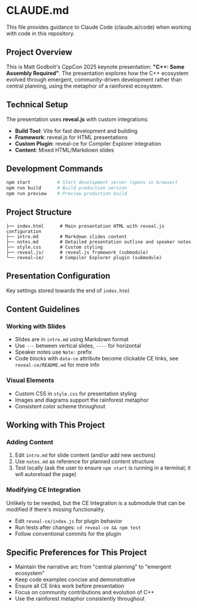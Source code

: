 # CLAUDE.md

This file provides guidance to Claude Code (claude.ai/code) when working with code in this repository.

## Project Overview

This is Matt Godbolt's CppCon 2025 keynote presentation: **"C++: Some Assembly Required"**. The presentation explores how the C++ ecosystem evolved through emergent, community-driven development rather than central planning, using the metaphor of a rainforest ecosystem.

## Technical Setup

The presentation uses **reveal.js** with custom integrations:

- **Build Tool**: Vite for fast development and building
- **Framework**: reveal.js for HTML presentations
- **Custom Plugin**: reveal-ce for Compiler Explorer integration
- **Content**: Mixed HTML/Markdown slides

## Development Commands

```bash
npm start          # Start development server (opens in browser)
npm run build      # Build production version
npm run preview    # Preview production build
```

## Project Structure

```
├── index.html      # Main presentation HTML with reveal.js configuration
├── intro.md        # Markdown slides content
├── notes.md        # Detailed presentation outline and speaker notes
├── style.css       # Custom styling
├── reveal.js/      # reveal.js framework (submodule)
└── reveal-ce/      # Compiler Explorer plugin (submodule)
```

## Presentation Configuration

Key settings stored towards the end of `index.html`

## Content Guidelines

### Working with Slides

- Slides are in `intro.md` using Markdown format
- Use `---` between vertical slides, `----` for horizontal
- Speaker notes use `Note:` prefix
- Code blocks with `data-ce` attribute become clickable CE links, see `reveal-ce/README.md` for more info

### Visual Elements

- Custom CSS in `style.css` for presentation styling
- Images and diagrams support the rainforest metaphor
- Consistent color scheme throughout

## Working with This Project

### Adding Content

1. Edit `intro.md` for slide content (and/or add new sections)
2. Use `notes.md` as reference for planned content structure
3. Test locally (ask the user to ensure `npm start` is running in a terminal; it will autoreload the page)

### Modifying CE Integration

Unlikely to be needed, but the CE Integration is a submodule that can be modified if there's missing functionality.

- Edit `reveal-ce/index.js` for plugin behavior
- Run tests after changes: `cd reveal-ce && npm test`
- Follow conventional commits for the plugin

## Specific Preferences for This Project

- Maintain the narrative arc from "central planning" to "emergent ecosystem"
- Keep code examples concise and demonstrative
- Ensure all CE links work before presentation
- Focus on community contributions and evolution of C++
- Use the rainforest metaphor consistently throughout
